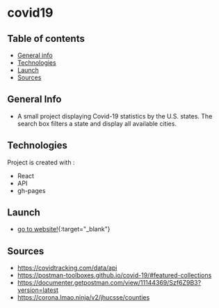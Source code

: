 # covid19

## Table of contents
* [General info](#general-info)
* [Technologies](#technologies)
* [Launch](#launch)
* [Sources](#sources)

## General Info
* A small project displaying Covid-19 statistics by the U.S. states.
 The search box filters a state and display all available cities.   

## Technologies
Project is created with :
* React
* API
* gh-pages


## Launch
* [go to website!](https://xtehol.github.io/covid19/){:target="_blank"}

## Sources
* https://covidtracking.com/data/api
* https://postman-toolboxes.github.io/covid-19/#featured-collections
* https://documenter.getpostman.com/view/11144369/Szf6Z9B3?version=latest
* https://corona.lmao.ninja/v2/jhucsse/counties
